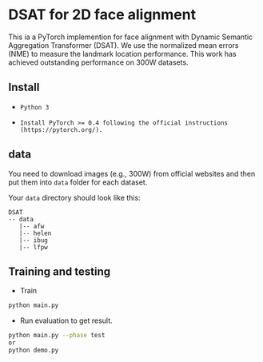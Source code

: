 # DSAT for 2D face alignment

This ia a PyTorch implemention for face alignment with Dynamic Semantic Aggregation Transformer (DSAT). We use the normalized mean errors (NME) to measure the landmark location performance. This work has achieved outstanding performance on 300W datasets.

## Install

* `Python 3`

* `Install PyTorch >= 0.4 following the official instructions (https://pytorch.org/).`

## data

You need to download images (e.g., 300W) from official websites and then put them into `data` folder for each dataset.

Your `data` directory should look like this:

````
DSAT
-- data
   |-- afw
   |-- helen
   |-- ibug
   |-- lfpw
````  

## Training and testing

* Train

```sh
python main.py 
```

* Run evaluation to get result.

```sh
python main.py --phase test
or
python demo.py
```

